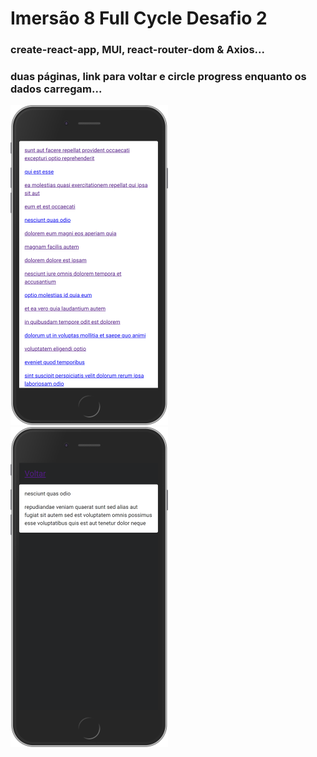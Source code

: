 # Imersão 8 Full Cycle Desafio 2

### create-react-app, MUI, react-router-dom & Axios...
### duas páginas, link para voltar e circle progress enquanto os dados carregam...

<img src ='./src/assets/imagem1.png' width="50%" />
<img src ='./src/assets/imagem2.png' width="50%" />